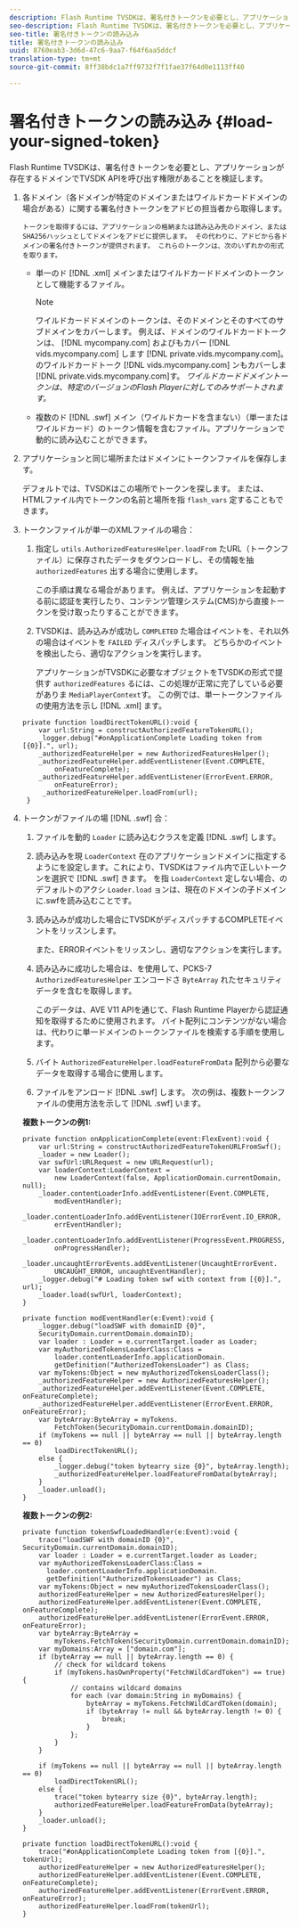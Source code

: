 ```yaml
---
description: Flash Runtime TVSDKは、署名付きトークンを必要とし、アプリケーションが存在するドメインでTVSDK APIを呼び出す権限があることを検証します。
seo-description: Flash Runtime TVSDKは、署名付きトークンを必要とし、アプリケーションが存在するドメインでTVSDK APIを呼び出す権限があることを検証します。
seo-title: 署名付きトークンの読み込み
title: 署名付きトークンの読み込み
uuid: 8760eab3-3d6d-47c6-9aa7-f64f6aa5ddcf
translation-type: tm+mt
source-git-commit: 8ff38bdc1a7ff9732f7f1fae37f64d0e1113ff40

---
```



# 署名付きトークンの読み込み {#load-your-signed-token}

Flash Runtime TVSDKは、署名付きトークンを必要とし、アプリケーションが存在するドメインでTVSDK APIを呼び出す権限があることを検証します。

1. 各ドメイン（各ドメインが特定のドメインまたはワイルドカードドメインの場合がある）に関する署名付きトークンをアドビの担当者から取得します。

       トークンを取得するには、アプリケーションの格納または読み込み先のドメイン、またはSHA256ハッシュとしてドメインをアドビに提供します。 その代わりに、アドビから各ドメインの署名付きトークンが提供されます。 これらのトークンは、次のいずれかの形式を取ります。
   
   * 単一のド [!DNL .xml] メインまたはワイルドカードドメインのトークンとして機能するファイル。

      >[!NOTE]
      >
      >ワイルドカードドメインのトークンは、そのドメインとそのすべてのサブドメインをカバーします。 例えば、ドメインのワイルドカードトークンは、 [!DNL mycompany.com] およびもカバー [!DNL vids.mycompany.com] します [!DNL private.vids.mycompany.com]。のワイルドカードトーク [!DNL vids.mycompany.com] ンもカバーしま [!DNL private.vids.mycompany.com]す。 *ワイルドカードドメイントークンは、特定のバージョンのFlash Playerに対してのみサポートされます。*

   * 複数のド [!DNL .swf] メイン（ワイルドカードを含まない）（単一またはワイルドカード）のトークン情報を含むファイル。アプリケーションで動的に読み込むことができます。

1. アプリケーションと同じ場所またはドメインにトークンファイルを保存します。

   デフォルトでは、TVSDKはこの場所でトークンを探します。 または、HTMLファイル内でトークンの名前と場所を指 `flash_vars` 定することもできます。
1. トークンファイルが単一のXMLファイルの場合：
   1. 指定し `utils.AuthorizedFeaturesHelper.loadFrom` たURL（トークンファイル）に保存されたデータをダウンロードし、その情報を抽 `authorizedFeatures` 出する場合に使用します。

      この手順は異なる場合があります。 例えば、アプリケーションを起動する前に認証を実行したり、コンテンツ管理システム(CMS)から直接トークンを受け取ったりすることができます。

   1. TVSDKは、読み込みが成功し `COMPLETED` た場合はイベントを、それ以外の場合はイベントを `FAILED` ディスパッチします。 どちらかのイベントを検出したら、適切なアクションを実行します。

      アプリケーションがTVSDKに必要なオブジェクトをTVSDKの形式で提供す `authorizedFeatures` るには、この処理が正常に完了している必要がありま `MediaPlayerContext`す。
   この例では、単一トークンファイルの使用方法を示し [!DNL .xml] ます。

   ```
   private function loadDirectTokenURL():void { 
       var url:String = constructAuthorizedFeatureTokenURL(); 
       _logger.debug("#onApplicationComplete Loading token from [{0}].", url); 
       _authorizedFeatureHelper = new AuthorizedFeaturesHelper(); 
       _authorizedFeatureHelper.addEventListener(Event.COMPLETE,  
           onFeatureComplete); 
       _authorizedFeatureHelper.addEventListener(ErrorEvent.ERROR,  
           onFeatureError); 
        _authorizedFeatureHelper.loadFrom(url); 
    }
   ```

1. トークンがファイルの場 [!DNL .swf] 合：
   1. ファイルを動的 `Loader` に読み込むクラスを定義 [!DNL .swf] します。
   1. 読み込みを現 `LoaderContext` 在のアプリケーションドメインに指定するようにを設定します。これにより、TVSDKはファイル内で正しいトークンを選択で [!DNL .swf] きます。 を指 `LoaderContext` 定しない場合、のデフォルトのアクシ `Loader.load` ョンは、現在のドメインの子ドメインに.swfを読み込むことです。
   1. 読み込みが成功した場合にTVSDKがディスパッチするCOMPLETEイベントをリッスンします。

      また、ERRORイベントをリッスンし、適切なアクションを実行します。
   1. 読み込みに成功した場合は、を使用して、PCKS-7 `AuthorizedFeaturesHelper` エンコードさ `ByteArray` れたセキュリティデータを含むを取得します。

      このデータは、AVE V11 APIを通じて、Flash Runtime Playerから認証通知を取得するために使用されます。 バイト配列にコンテンツがない場合は、代わりに単一ドメインのトークンファイルを検索する手順を使用します。
   1. バイト `AuthorizedFeatureHelper.loadFeatureFromData` 配列から必要なデータを取得する場合に使用します。
   1. ファイルをアンロード [!DNL .swf] します。
   次の例は、複数トークンファイルの使用方法を示して [!DNL .swf] います。

   **複数トークンの例1:**

   ```
   private function onApplicationComplete(event:FlexEvent):void { 
       var url:String = constructAuthorizedFeatureTokenURLFromSwf();   
       _loader = new Loader(); 
       var swfUrl:URLRequest = new URLRequest(url); 
       var loaderContext:LoaderContext =  
           new LoaderContext(false, ApplicationDomain.currentDomain, null); 
       _loader.contentLoaderInfo.addEventListener(Event.COMPLETE,  
           modEventHandler); 
       _loader.contentLoaderInfo.addEventListener(IOErrorEvent.IO_ERROR,  
           errEventHandler); 
       _loader.contentLoaderInfo.addEventListener(ProgressEvent.PROGRESS,  
           onProgressHandler); 
       _loader.uncaughtErrorEvents.addEventListener(UncaughtErrorEvent. 
           UNCAUGHT_ERROR, uncaughtEventHandler); 
       _logger.debug("# Loading token swf with context from [{0}].", url); 
       _loader.load(swfUrl, loaderContext); 
   } 
   
   private function modEventHandler(e:Event):void { 
       _logger.debug("loadSWF with domainID {0}",  
       SecurityDomain.currentDomain.domainID); 
       var loader : Loader = e.currentTarget.loader as Loader; 
       var myAuthorizedTokensLoaderClass:Class =  
           loader.contentLoaderInfo.applicationDomain. 
           getDefinition("AuthorizedTokensLoader") as Class; 
       var myTokens:Object = new myAuthorizedTokensLoaderClass(); 
       _authorizedFeatureHelper = new AuthorizedFeaturesHelper(); 
       _authorizedFeatureHelper.addEventListener(Event.COMPLETE, onFeatureComplete); 
       _authorizedFeatureHelper.addEventListener(ErrorEvent.ERROR, onFeatureError); 
       var byteArray:ByteArray = myTokens. 
           FetchToken(SecurityDomain.currentDomain.domainID); 
       if (myTokens == null || byteArray == null || byteArray.length == 0) 
           loadDirectTokenURL(); 
       else { 
           _logger.debug("token bytearry size {0}", byteArray.length); 
           _authorizedFeatureHelper.loadFeatureFromData(byteArray); 
       } 
       _loader.unload(); 
   } 
   ```

   **複数トークンの例2:**

   ```
   private function tokenSwfLoadedHandler(e:Event):void { 
       trace("loadSWF with domainID {0}", SecurityDomain.currentDomain.domainID); 
       var loader : Loader = e.currentTarget.loader as Loader; 
       var myAuthorizedTokensLoaderClass:Class =  
         loader.contentLoaderInfo.applicationDomain. 
         getDefinition("AuthorizedTokensLoader") as Class; 
       var myTokens:Object = new myAuthorizedTokensLoaderClass(); 
       authorizedFeatureHelper = new AuthorizedFeaturesHelper(); 
       authorizedFeatureHelper.addEventListener(Event.COMPLETE, onFeatureComplete); 
       authorizedFeatureHelper.addEventListener(ErrorEvent.ERROR, onFeatureError); 
       var byteArray:ByteArray =  
           myTokens.FetchToken(SecurityDomain.currentDomain.domainID); 
       var myDomains:Array = ["domain.com"]; 
       if (byteArray == null || byteArray.length == 0) { 
           // check for wildcard tokens 
           if (myTokens.hasOwnProperty("FetchWildCardToken") == true) { 
               // contains wildcard domains 
               for each (var domain:String in myDomains) { 
                   byteArray = myTokens.FetchWildCardToken(domain); 
                   if (byteArray != null && byteArray.length != 0) { 
                       break; 
                   } 
               }; 
           } 
       } 
   
       if (myTokens == null || byteArray == null || byteArray.length == 0) 
           loadDirectTokenURL(); 
       else { 
           trace("token bytearry size {0}", byteArray.length); 
           authorizedFeatureHelper.loadFeatureFromData(byteArray); 
       } 
       _loader.unload(); 
   } 
   
   private function loadDirectTokenURL():void { 
       trace("#onApplicationComplete Loading token from [{0}].", tokenUrl); 
       authorizedFeatureHelper = new AuthorizedFeaturesHelper(); 
       authorizedFeatureHelper.addEventListener(Event.COMPLETE, onFeatureComplete); 
       authorizedFeatureHelper.addEventListener(ErrorEvent.ERROR, onFeatureError); 
       authorizedFeatureHelper.loadFrom(tokenUrl); 
   }
   ```

